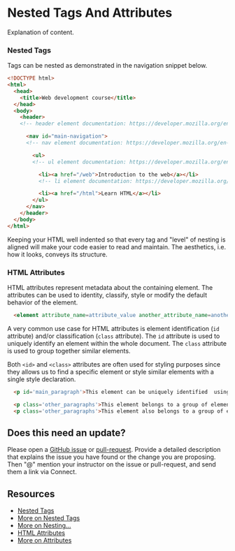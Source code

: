 # Nested Tags And Attributes

Explanation of content.

### Nested Tags

Tags can be nested as demonstrated in the navigation snippet below.

```html
<!DOCTYPE html>
<html>
  <head>
    <title>Web development course</title>
  </head>
  <body>
    <header>
    <!-- header element documentation: https://developer.mozilla.org/en-US/docs/Web/HTML/Element/header -->

      <nav id="main-navigation">
      <!-- nav element documentation: https://developer.mozilla.org/en-US/docs/Web/HTML/Element/nav -->

        <ul>
        <!-- ul element documentation: https://developer.mozilla.org/en-US/docs/Web/HTML/Element/ul -->

          <li><a href="/web">Introduction to the web</a></li>
          <!-- li element documentation: https://developer.mozilla.org/en-US/docs/Web/HTML/Element/li -->

          <li><a href="/html">Learn HTML</a></li>
        </ul>
      </nav>
    </header>
  </body>
</html>
```

Keeping your HTML well indented so that every tag and "level" of nesting is
aligned will make your code easier to read and maintain. The aesthetics, i.e. how it
looks, conveys its structure.

### HTML Attributes

HTML attributes represent metadata about the containing element.  The
attributes can be used to identity, classify, style or modify the default
behavior of the element.

```html
  <element attribute_name=attribute_value another_attribute_name=another_attribute_value></element>
```

A very common use case for HTML attributes is element identification (`id`
attribute) and/or classification (`class` attribute). The `id` attribute is
used to uniquely identify an element within the whole document. The `class`
attribute is used to group together similar elements.

Both `<id>` and `<class>` attributes are often used for styling purposes since they allows us to find a specific element or style similar elements with a single style declaration.

```html
  <p id='main_paragraph'>This element can be uniquely identified  using the 'main_paragraph' id HTML attribute</p>

  <p class='other_paragraphs'>This element belongs to a group of elements who share the 'other_paragraphs' HTML class attribute</p>
  <p class='other_paragraphs'>This element also belongs to a group of elements who share the 'other_paragraphs' HTML class attribute</p>
```

## Does this need an update?

Please open a [GitHub issue](https://github.com/learn-co-curriculum/phrg-nested-tags-and-attributes/issues) or [pull-request](https://github.com/learn-co-curriculum/phrg-nested-tags-and-attributes/pulls). Provide a detailed description that explains the issue you have found or the change you are proposing. Then "@" mention your instructor on the issue or pull-request, and send them a link via Connect.

## Resources

* [Nested Tags](http://www.bu.edu/tech/services/cccs/websites/www/non-wordpress/start/html-introduction/syntax/nesting-tags/)
* [More on Nested Tags](https://www.thoughtco.com/nesting-html-tags-3466475)
* [More on Nesting...](http://www.iraqtimeline.com/maxdesign/basicdesign/principles/prinnest.html)
* [HTML Attributes](https://www.w3schools.com/html/html_attributes.asp)
* [More on Attributes](https://www.tutorialspoint.com/html/html_attributes.htm)
